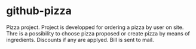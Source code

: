 # github-pizza
Pizza project. Project is developped for ordering a pizza by user on site. Thre is a possibility to choose pizza proposed or create pizza by means of ingredients. Discounts if any are applyed. Bill is sent to mail.
